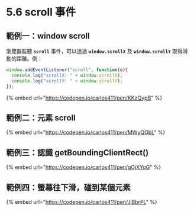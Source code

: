 # 5.6 scroll 事件

## 範例一：window scroll

瀏覽器監聽 **`scroll`** 事件，可以透過 **`window.scrollX`** 及 **`window.scrollY`** 取得滑動的距離。例：

```javascript
window.addEventListener("scroll", function(e){
  console.log("scrollX: " + window.scrollX);
  console.log("scrollY: " + window.scrollY);
});
```

{% embed url="https://codepen.io/carlos411/pen/KKzQypB" %}



## 範例二：元素 scroll

{% embed url="https://codepen.io/carlos411/pen/MWyQObL" %}



## 範例三：認識 getBoundingClientRect()



{% embed url="https://codepen.io/carlos411/pen/gOjXYqG" %}

## 範例四：螢幕往下滑，碰到某個元素

{% embed url="https://codepen.io/carlos411/pen/JjBbrPL" %}



